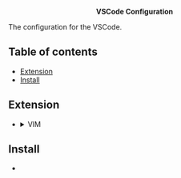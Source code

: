 <p align="center"><strong>VSCode Configuration</strong></p>
The configuration for the VSCode. 

## Table of contents
- [Extension](#Extension)
- [Install](#Install)

## Extension
- <details><summary> VIM </summary>
  <p>
    <h2 align="center"><img src="icons/vim.png" height="128"><br>VSCodeVim</h2>

    - Why vim?
        - Vim helps you code faster and do a lot of things without using the mouse.

    - Installation
       - [Market Link](https://marketplace.visualstudio.com/items?itemName=vscodevim.vim)
       - [GitHub](https://github.com/VSCodeVim/Vim)

    - My Vim settings

           "vim.statusBarColorControl": true,
           "vim.statusBarColors.normal": "#181818",
           "vim.statusBarColors.insert": "#181818",
           "vim.statusBarColors.visual": "#181818",
           "vim.statusBarColors.visualline": "#181818",
           "vim.statusBarColors.visualblock": "#181818",
           "vim.statusBarColors.replace": "#181818",
           "vim.statusBarColors.commandlineinprogress": "#181818",
           "vim.statusBarColors.searchinprogressmode": "#181818",
           "vim.statusBarColors.easymotionmode": "#181818",
           "vim.statusBarColors.easymotioninputmode": "#181818",
           "vim.statusBarColors.surroundinputmode": "#181818",
           "vim.enableNeovim": true,

           "vim.easymotion": true,
           "vim.incsearch": true,
           "vim.useSystemClipboard": true,
           "vim.useCtrlKeys": true,
           "vim.hlsearch": true,
           "vim.smartRelativeLine": true,

           "vim.insertModeKeyBindings": [
           ],
           "vim.normalModeKeyBindingsNonRecursive": [
             {
               "before": ["<leader>", "d"],
               "commands": [":bd"],
               "silent": true
             },
             {
               "before": ["<leader>", "w"],
               "commands": [":w"],
               "silent": true
             },
             {
               "before": ["<tab>"],
               "after": ["g", "t"],
               "silent": true
             },
             {
               "before": ["<leader>","<tab>"],
               "after": ["g", "T"],
               "silent": true
             },
             {
               "before": ["<C-q>"],
               "commands": [":nohl"]
             },
           ],
           "vim.leader": "<space>",
           "vim.handleKeys": {
             "<C-a>": false,
             "<C-f>": false
           },
</p>
</details>

## Install
- 
